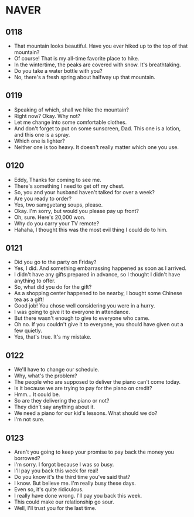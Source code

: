 # NAVER

## 0118

- That mountain looks beautiful. Have you ever hiked up to the top of that mountain?
- Of course! That is my all-time favorite place to hike.
- In the wintertime, the peaks are covered with snow. It's breathtaking.
- Do you take a water bottle with you?
- No, there's a fresh spring about halfway up that mountain.

## 0119

- Speaking of which, shall we hike the mountain?
- Right now? Okay. Why not?
- Let me change into some comfortable clothes.
- And don't forget to put on some sunscreen, Dad. This one is a lotion, and this one is a spray.
- Which one is lighter?
- Neither one is too heavy. It doesn't really matter which one you use.

## 0120

- Eddy, Thanks for coming to see me.
- There's something I need to get off my chest.
- So, you and your husband haven't talked for over a week?
- Are you ready to order?
- Yes, two samgyetang soups, please.
- Okay. I'm sorry, but would you please pay up front?
- Oh, sure. Here's 20,000 won.
- Why do you carry your TV remote?
- Hahaha, I thought this was the most evil thing I could do to him.

## 0121

- Did you go to the party on Friday?
- Yes, I did. And something embarrassing happened as soon as I arrived.
- I didn't have any gifts prepared in advance, so I thought I didn't have anything to offer.
- So, what did you do for the gift?
- As a shopping center happened to be nearby, I bought some Chinese tea as a gift!
- Good job! You chose well considering you were in a hurry.
- I was going to give it to everyone in attendance.
- But there wasn't enough to give to everyone who came.
- Oh no. If you couldn't give it to everyone, you should have given out a few quietly.
- Yes, that's true. It's my mistake.

## 0122

- We'll have to change our schedule.
- Why, what's the problem?
- The people who are supposed to deliver the piano can't come today.
- Is it because we are trying to pay for the piano on credit?
- Hmm... It could be.
- So are they delivering the piano or not?
- They didn't say anything about it.
- We need a piano for our kid's lessons. What should we do?
- I'm not sure.

## 0123

- Aren't you going to keep your promise to pay back the money you borrowed?
- I'm sorry. I forgot because I was so busy.
- I'll pay you back this week for real!
- Do you know it's the third time you've said that?
- I know. But believe me. I'm really busy these days.
- Even so, it's quite ridiculous.
- I really have done wrong. I'll pay you back this week.
- This could make our relationship go sour.
- Well, I'll trust you for the last time.

